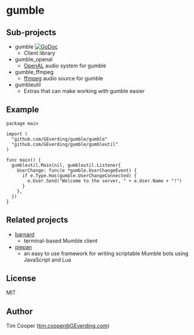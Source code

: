 # gumble

## Sub-projects

- gumble [![GoDoc](https://godoc.org/github.com/GEverding/gumble/gumble?status.svg)](https://godoc.org/github.com/GEverding/gumble/gumble)
    - Client library
- gumble_openal
    - [OpenAL](http://kcat.strangesoft.net/openal.html) audio system for gumble
- gumble_ffmpeg
    - [ffmpeg](https://www.ffmpeg.org/) audio source for gumble
- gumbleutil
    - Extras that can make working with gumble easier

## Example

    package main

    import (
      "github.com/GEverding/gumble/gumble"
      "github.com/GEverding/gumble/gumbleutil"
    )

    func main() {
      gumbleutil.Main(nil, gumbleutil.Listener{
        UserChange: func(e *gumble.UserChangeEvent) {
          if e.Type.Has(gumble.UserChangeConnected) {
            e.User.Send("Welcome to the server, " + e.User.Name + "!")
          }
        },
      })
    }

## Related projects

- [barnard](https://github.com/GEverding/barnard)
    - terminal-based Mumble client
- [piepan](https://github.com/GEverding/piepan)
    - an easy to use framework for writing scriptable Mumble bots using JavaScript and Lua

## License

MIT

## Author

Tim Cooper (<tim.cooper@GEverding.com>)
